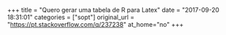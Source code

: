 +++
title = "Quero gerar uma tabela de R para Latex"
date = "2017-09-20 18:31:01"
categories = ["sopt"]
original_url = "https://pt.stackoverflow.com/q/237238"
at_home="no"
+++

